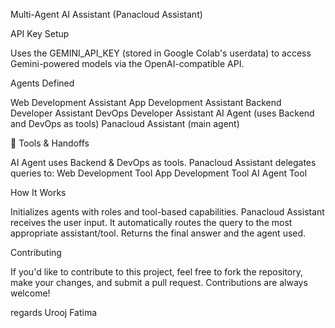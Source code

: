  Multi-Agent AI Assistant (Panacloud Assistant)


 API Key Setup

 Uses the GEMINI_API_KEY (stored in Google Colab's userdata) to access Gemini-powered models via the OpenAI-compatible API.



Agents Defined

Web Development Assistant
App Development Assistant
Backend Developer Assistant
DevOps Developer Assistant
AI Agent (uses Backend and DevOps as tools)
Panacloud Assistant (main agent)



🔧 Tools & Handoffs

AI Agent uses Backend & DevOps as tools.
Panacloud Assistant delegates queries to:
Web Development Tool
App Development Tool
AI Agent Tool



How It Works

Initializes agents with roles and tool-based capabilities.
Panacloud Assistant receives the user input.
It automatically routes the query to the most appropriate assistant/tool.
Returns the final answer and the agent used.



Contributing

If you'd like to contribute to this project, feel free to fork the repository, make your changes, and submit a pull request. Contributions are always welcome!

regards Urooj Fatima